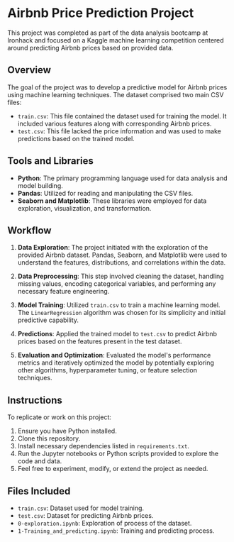 # Airbnb Price Prediction Project

This project was completed as part of the data analysis bootcamp at Ironhack and focused on a Kaggle machine learning competition centered around predicting Airbnb prices based on provided data.

## Overview

The goal of the project was to develop a predictive model for Airbnb prices using machine learning techniques. The dataset comprised two main CSV files:

- `train.csv`: This file contained the dataset used for training the model. It included various features along with corresponding Airbnb prices.
- `test.csv`: This file lacked the price information and was used to make predictions based on the trained model.

## Tools and Libraries

- **Python**: The primary programming language used for data analysis and model building.
- **Pandas**: Utilized for reading and manipulating the CSV files.
- **Seaborn and Matplotlib**: These libraries were employed for data exploration, visualization, and transformation.

## Workflow

1. **Data Exploration**: The project initiated with the exploration of the provided Airbnb dataset. Pandas, Seaborn, and Matplotlib were used to understand the features, distributions, and correlations within the data.

2. **Data Preprocessing**: This step involved cleaning the dataset, handling missing values, encoding categorical variables, and performing any necessary feature engineering.

3. **Model Training**: Utilized `train.csv` to train a machine learning model. The `LinearRegression` algorithm was chosen for its simplicity and initial predictive capability.

4. **Predictions**: Applied the trained model to `test.csv` to predict Airbnb prices based on the features present in the test dataset.

5. **Evaluation and Optimization**: Evaluated the model's performance metrics and iteratively optimized the model by potentially exploring other algorithms, hyperparameter tuning, or feature selection techniques.

## Instructions

To replicate or work on this project:
1. Ensure you have Python installed.
2. Clone this repository.
3. Install necessary dependencies listed in `requirements.txt`.
4. Run the Jupyter notebooks or Python scripts provided to explore the code and data.
5. Feel free to experiment, modify, or extend the project as needed.

## Files Included

- `train.csv`: Dataset used for model training.
- `test.csv`: Dataset for predicting Airbnb prices.
- `0-exploration.ipynb`: Exploration of process of the dataset.
- `1-Training_and_predicting.ipynb`: Training and predicting process.